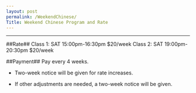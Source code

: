 ```yaml
---
layout: post
permalink: /WeekendChinese/
Title: Weekend Chinese Program and Rate
---
```


----------


##Rate##
    Class 1: 
       SAT 15:00pm-16:30pm $20/week
    Class 2: 
       SAT 19:00pm-20:30pm  $20/week


##Payment##
    Pay every 4 weeks.



- Two-week notice will be given for rate increases.

- If other adjustments are needed, a two-week notice will be given.   

